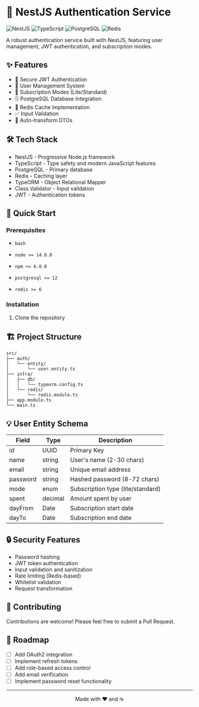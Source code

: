 # 🚀 NestJS Authentication Service

![NestJS](https://img.shields.io/badge/NestJS-E0234E?style=for-the-badge&logo=nestjs&logoColor=white)
![TypeScript](https://img.shields.io/badge/TypeScript-007ACC?style=for-the-badge&logo=typescript&logoColor=white)
![PostgreSQL](https://img.shields.io/badge/PostgreSQL-316192?style=for-the-badge&logo=postgresql&logoColor=white)
![Redis](https://img.shields.io/badge/Redis-DC382D?style=for-the-badge&logo=redis&logoColor=white)

A robust authentication service built with NestJS, featuring user management, JWT authentication, and subscription modes.

## ✨ Features

- 🔐 Secure JWT Authentication
- 👥 User Management System
- 💫 Subscription Modes (Lite/Standard)
- 🗄️ PostgreSQL Database Integration
- 🚦 Redis Cache Implementation
- ✅ Input Validation
- 🔄 Auto-transform DTOs

## 🛠️ Tech Stack

- NestJS - Progressive Node.js framework
- TypeScript - Type safety and modern JavaScript features
- PostgreSQL - Primary database
- Redis - Caching layer
- TypeORM - Object Relational Mapper
- Class Validator - Input validation
- JWT - Authentication tokens

## 🚀 Quick Start

### Prerequisites
- `bash`

- `node >= 14.0.0`

- `npm >= 6.0.0`

- `postgresql >= 12`

- `redis >= 6`

### Installation

1. Clone the repository

## 🏗️ Project Structure

```
src/
├── auth/
│   └── entity/
│       └── user.entity.ts
├── infra/
│   ├── db/
│   │   └── typeorm.config.ts
│   └── redis/
│       └── redis.module.ts
├── app.module.ts
└── main.ts
```

## 💡 User Entity Schema

| Field     | Type     | Description                    |
|-----------|----------|--------------------------------|
| id        | UUID     | Primary Key                    |
| name      | string   | User's name (2-30 chars)       |
| email     | string   | Unique email address           |
| password  | string   | Hashed password (8-72 chars)   |
| mode      | enum     | Subscription type (lite/standard) |
| spent     | decimal  | Amount spent by user           |
| dayFrom   | Date     | Subscription start date        |
| dayTo     | Date     | Subscription end date          |

## 🔒 Security Features

- Password hashing
- JWT token authentication
- Input validation and sanitization
- Rate limiting (Redis-based)
- Whitelist validation
- Request transformation

## 🤝 Contributing

Contributions are welcome! Please feel free to submit a Pull Request.

## 🎯 Roadmap

- [ ] Add OAuth2 integration
- [ ] Implement refresh tokens
- [ ] Add role-based access control
- [ ] Add email verification
- [ ] Implement password reset functionality

---

<div align="center">
Made with ❤️ and ☕
</div>